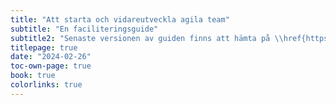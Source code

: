 ```yaml
---
title: "Att starta och vidareutveckla agila team"
subtitle: "En faciliteringsguide"
subtitle2: "Senaste versionen av guiden finns att hämta på \\href{https://www.proagile.se/teams}{proagile.se/teams}"
titlepage: true
date: "2024-02-26"
toc-own-page: true
book: true
colorlinks: true
---
```

